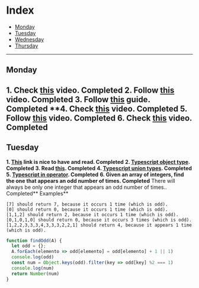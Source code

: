 # Index
- [Monday](#monday)
- [Tuesday](#tuesday)
- [Wednesday](#wednesday)
- [Thursday](#thursday)
---

## Monday

**1. Check [this](https://www.youtube.com/watch?v=sXQxhojSdZM) video. Completed**
**2. Follow [this](https://www.youtube.com/watch?v=909NfO1St0A) video. Completed**
**3. Follow [this](https://dev.to/codebubb/javascript-regex-exercises-01-5078) guide. Completed**
**4. Check [this](https://www.youtube.com/watch?v=RvYYCGs45L4) video. Completed
**5. Follow [this](https://www.youtube.com/watch?v=DHvZLI7Db8E) video. Completed**
**6. Check [this](https://www.youtube.com/watch?v=rKK1q7nFt7M) video. Completed**
---

## Tuesday

**1. [This](https://www.typescriptlang.org/docs/handbook/intro.html) link is nice to have and read. Completed**
**2. [Typescript object type](https://typescript-exercises.github.io/#exercise=1). Completed**
**3. Read [this](https://blog.logrocket.com/types-vs-interfaces-in-typescript/). Completed**
**4. [Typescript union types](https://typescript-exercises.github.io/#exercise=2). Completed**
**5. [Typescript in operator](https://typescript-exercises.github.io/#exercise=3). Completed**
**6. Given an array of integers, find the one that appears an odd number of times. Completed**
There will always be only one integer that appears an odd number of times.. Completed**
Examples**
```
[7] should return 7, because it occurs 1 time (which is odd).
[0] should return 0, because it occurs 1 time (which is odd).
[1,1,2] should return 2, because it occurs 1 time (which is odd).
[0,1,0,1,0] should return 0, because it occurs 3 times (which is odd).
[1,2,2,3,3,3,4,3,3,3,2,2,1] should return 4, because it appears 1 time (which is odd).
```
```Javascript
function findOdd(A) {
  let odd = {};
  A.forEach(elemento => odd[elemento] = odd[elemento] + 1 || 1)
  console.log(odd)
  const num = Object.keys(odd).filter(key => odd[key] %2 === 1)
  console.log(num)
  return Number(num)
}
```
